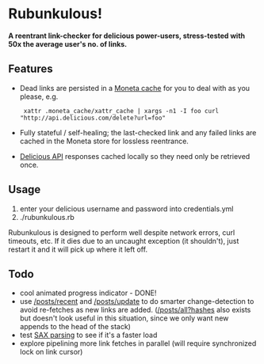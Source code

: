 # Rubunkulous!

**A reentrant link-checker for delicious power-users, stress-tested with 50x the average user's no. of links.**

## Features

 * Dead links are persisted in a [Moneta cache](http://github.com/wycats/moneta/tree/master) for you to deal with as you please, e.g.

        xattr .moneta_cache/xattr_cache | xargs -n1 -I foo curl "http://api.delicious.com/delete?url=foo"

 * Fully stateful / self-healing; the last-checked link and any failed links are cached in the Moneta store for lossless reentrance.
 * [Delicious API](http://delicious.com/help/api) responses cached locally so they need only be retrieved once.

## Usage

 1. enter your delicious username and password into credentials.yml
 2. ./rubunkulous.rb

Rubunkulous is designed to perform well despite network errors, curl timeouts, etc. If it dies due to an uncaught exception (it shouldn't), just restart it and it will pick up where it left off.

## Todo

 * cool animated progress indicator - DONE!
 * use [/posts/recent](http://delicious.com/help/api#posts_recent) and [/posts/update](http://delicious.com/help/api#posts_update) to do smarter change-detection to avoid re-fetches as new links are added. ([/posts/all?hashes](http://delicious.com/help/api#posts_all_hashes) also exists but doesn't look useful in this situation, since we only want new appends to the head of the stack)
 * test [SAX parsing](http://www.tutorialspoint.com/ruby/ruby_xml_xslt.htm) to see if it's a faster load
 * explore pipelining more link fetches in parallel (will require synchronized lock on link cursor)
